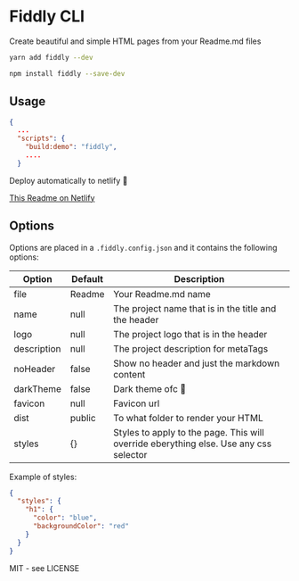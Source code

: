 # Fiddly CLI

Create beautiful and simple HTML pages from your Readme.md files

```sh
yarn add fiddly --dev
```

```sh
npm install fiddly --save-dev
```

## Usage

```json
{
  ...
  "scripts": {
    "build:demo": "fiddly",
    ....
  }
```

Deploy automatically to netlify 🎉

[This Readme on Netlify](https://fiddly.netlify.com/)

## Options

Options are placed in a `.fiddly.config.json` and it contains the following options:

| Option      | Default | Description                                                                           |
| ----------- | ------- | ------------------------------------------------------------------------------------- |
| file        | Readme  | Your Readme.md name                                                                   |
| name        | null    | The project name that is in the title and the header                                  |
| logo        | null    | The project logo that is in the header                                                |
| description | null    | The project description for metaTags                                                  |
| noHeader    | false   | Show no header and just the markdown content                                          |
| darkTheme   | false   | Dark theme ofc 🎉                                                                     |
| favicon     | null    | Favicon url                                                                           |
| dist        | public  | To what folder to render your HTML                                                    |
| styles      | {}      | Styles to apply to the page. This will override eberything else. Use any css selector |

Example of styles:

```json
{
  "styles": {
    "h1": {
      "color": "blue",
      "backgroundColor": "red"
    }
  }
}
```

MIT - see LICENSE
